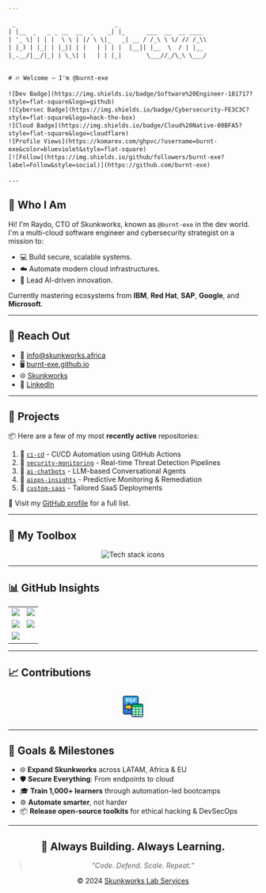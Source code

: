 ```yaml
---
```
     _                            _  
    | |__  _   _ _ __  __  _    _| |_      ___  __  __ ____
    | '_ \| | | |  \ \ | |/ \ \|_   _| __ / /_\ \ \/ // /_\\
    | |_) | |_| | |_|| | |   | | | |  |__|| |__  \  / | |__ 
    |_.__/|__/|_| | \_\| |   | | |_|       \___//_/\_\ \___/                                            
```  

# 🔥 Welcome — I'm @burnt-exe

![Dev Badge](https://img.shields.io/badge/Software%20Engineer-181717?style=flat-square&logo=github)
![Cybersec Badge](https://img.shields.io/badge/Cybersecurity-FE3C3C?style=flat-square&logo=hack-the-box)
![Cloud Badge](https://img.shields.io/badge/Cloud%20Native-00BFA5?style=flat-square&logo=cloudflare)
![Profile Views](https://komarev.com/ghpvc/?username=burnt-exe&color=blueviolet&style=flat-square)
[![Follow](https://img.shields.io/github/followers/burnt-exe?label=Follow&style=social)](https://github.com/burnt-exe)

---
```


## 🧩 Who I Am

Hi! I'm Raydo, CTO of Skunkworks, known as `@burnt-exe` in the dev world. I'm a multi-cloud software engineer and cybersecurity strategist on a mission to:

- 💻 Build secure, scalable systems.
- ☁️ Automate modern cloud infrastructures.
- 🤖 Lead AI-driven innovation.

Currently mastering ecosystems from **IBM**, **Red Hat**, **SAP**, **Google**, and **Microsoft**.

---

## 🧭 Reach Out

- 📧 [info@skunkworks.africa](mailto:info@skunkworks.africa)
- 🖥️ [burnt-exe.github.io](https://burnt-exe.github.io/burnt-exe.io)
- 🌐 [Skunkworks](https://www.skunkworks.africa)
- 💼 [LinkedIn](https://www.linkedin.com/in/raydo-matthee/)

---

## 🧪 Projects

📦 Here are a few of my most **recently active** repositories:

<!--START_SECTION:activity-projects-->
<!-- Automatically populated by GitHub workflow or external action like GitHub Readme Workflows -->
1. 🔄 [`ci-cd`](https://github.com/Skunkworks-Lab-Services/ci-cd) - CI/CD Automation using GitHub Actions
2. 📡 [`security-monitoring`](https://github.com/Skunkworks-Lab-Services/security-monitoring) - Real-time Threat Detection Pipelines
3. 🤖 [`ai-chatbots`](https://github.com/Skunkworks-Lab-Services/ai-chatbots) - LLM-based Conversational Agents
4. 🧠 [`aiops-insights`](https://github.com/Skunkworks-Lab-Services/aiops-insights) - Predictive Monitoring & Remediation
5. 🚀 [`custom-saas`](https://github.com/Skunkworks-Lab-Services/custom-saas) - Tailored SaaS Deployments
<!--END_SECTION:activity-projects-->

📍 Visit my [GitHub profile](https://github.com/burnt-exe) for a full list.

---

## 🧰 My Toolbox

<div align="center">
  <img src="https://skillicons.dev/icons?i=ts,py,bash,yaml,react,flask,nodejs,tailwind,docker,githubactions,firebase,openshift,prometheus,grafana,security" alt="Tech stack icons" />
</div>

---

## 📊 GitHub Insights

<div align="center">
  <table>
    <tr>
      <td><img src="https://github-readme-stats.vercel.app/api?username=burnt-exe&show_icons=true&theme=tokyonight&count_private=true&hide=issues" width="100%"/></td>
      <td><img src="https://github-readme-stats.vercel.app/api/top-langs/?username=burnt-exe&layout=compact&theme=tokyonight&hide=html" width="100%"/></td>
    </tr>
    <tr>
      <td><img src="https://streak-stats.demolab.com/?user=burnt-exe&theme=tokyonight" width="100%"/></td>
      <td><img src="https://github-profile-summary-cards.vercel.app/api/cards/profile-details?username=burnt-exe&theme=tokyonight" width="100%"/></td>
    </tr>
    <tr>
      <td colspan="2"><img src="https://github-readme-activity-graph.vercel.app/graph?username=burnt-exe&theme=tokyonight" width="100%"/></td>
    </tr>
  </table>
</div>

---

## 📈 Contributions

<div align="center">
  <a href="https://fileflip.jamtax.co.za/">
    <img src="https://raw.githubusercontent.com/jamtax/FileFlip/refs/heads/main/assets/favicon.png" alt="FileFlip" width="60"/>
  </a>
</div>

---

## 🚀 Goals & Milestones

- 🌐 **Expand Skunkworks** across LATAM, Africa & EU
- 🛡️ **Secure Everything**: From endpoints to cloud
- 🎓 **Train 1,000+ learners** through automation-led bootcamps
- ⚙️ **Automate smarter**, not harder
- 📦 **Release open-source toolkits** for ethical hacking & DevSecOps

---

<div align="center">
  <h2>🧠 Always Building. Always Learning.</h2>
  <blockquote><em>“Code. Defend. Scale. Repeat.”</em></blockquote>
  <p>© 2024 <a href="https://www.skunkworks.africa">Skunkworks Lab Services</a></p>
</div>
